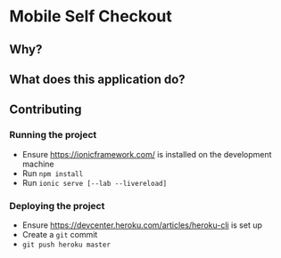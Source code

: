 # Mobile Self Checkout

## Why?

## What does this application do?
 
## Contributing

### Running the project
 - Ensure https://ionicframework.com/ is installed on the development machine
 - Run `npm install`
 - Run `ionic serve [--lab --livereload]`
 
### Deploying the project
 - Ensure https://devcenter.heroku.com/articles/heroku-cli is set up
 - Create a `git` commit
 - `git push heroku master`
